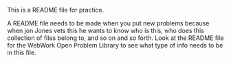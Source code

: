 This is a README file for practice.

A README file needs to be made when you put new problems because when jon Jones vets this he wants to know who is this,
who does this collection of files belong to, and so on and so forth. 
Look at the README file for the WebWork Open Problem Library to see what type of info needs to be in this file. 
